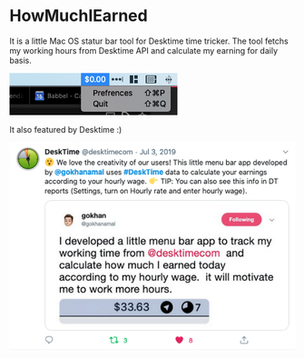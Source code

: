 # HowMuchIEarned

It is a little Mac OS statur bar tool for Desktime time tricker. The tool fetchs my working hours from Desktime API and calculate my earning for daily basis.

![SS](./screenshot.png)

It also featured by Desktime :)

![Desktime](./desktime.png)
